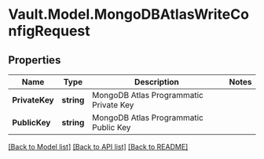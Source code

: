 # Vault.Model.MongoDBAtlasWriteConfigRequest

## Properties

Name | Type | Description | Notes
------------ | ------------- | ------------- | -------------
**PrivateKey** | **string** | MongoDB Atlas Programmatic Private Key | 
**PublicKey** | **string** | MongoDB Atlas Programmatic Public Key | 

[[Back to Model list]](../README.md#documentation-for-models) [[Back to API list]](../README.md#documentation-for-api-endpoints) [[Back to README]](../README.md)

